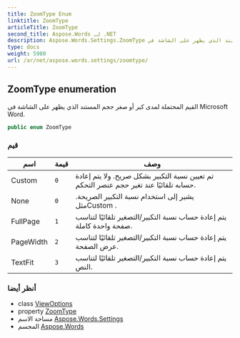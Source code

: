 ```yaml
---
title: ZoomType Enum
linktitle: ZoomType
articleTitle: ZoomType
second_title: Aspose.Words لـ .NET
description: Aspose.Words.Settings.ZoomType تعداد. القيم المحتملة لمدى كبر أو صغر حجم المستند الذي يظهر على الشاشة في Microsoft Word في C#.
type: docs
weight: 5980
url: /ar/net/aspose.words.settings/zoomtype/
---
```

## ZoomType enumeration

القيم المحتملة لمدى كبر أو صغر حجم المستند الذي يظهر على الشاشة في Microsoft Word.

```csharp
public enum ZoomType
```

### قيم

| اسم | قيمة | وصف |
| --- | --- | --- |
| Custom | `0` | تم تعيين نسبة التكبير بشكل صريح. ولا يتم إعادة حسابه تلقائيًا عند تغير حجم عنصر التحكم. |
| None | `0` | يشير إلى استخدام نسبة التكبير الصريحة. مثلCustom . |
| FullPage | `1` | يتم إعادة حساب نسبة التكبير/التصغير تلقائيًا لتناسب صفحة واحدة كاملة. |
| PageWidth | `2` | يتم إعادة حساب نسبة التكبير/التصغير تلقائيًا لتناسب عرض الصفحة. |
| TextFit | `3` | يتم إعادة حساب نسبة التكبير/التصغير تلقائيًا لتناسب النص. |

### أنظر أيضا

* class [ViewOptions](../viewoptions/)
* property [ZoomType](../viewoptions/zoomtype/)
* مساحة الاسم [Aspose.Words.Settings](../../aspose.words.settings/)
* المجسم [Aspose.Words](../../)
